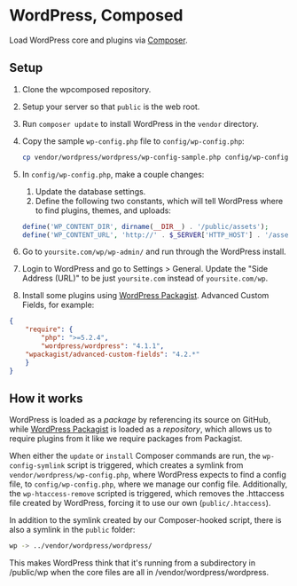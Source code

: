 # WordPress, Composed

Load WordPress core and plugins via [Composer](http://getcomposer.org/).



## Setup

1. Clone the wpcomposed repository.

1. Setup your server so that `public` is the web root.

1. Run `composer update` to install WordPress in the `vendor` directory.

1. Copy the sample `wp-config.php` file to `config/wp-config.php`:

	```bash
	cp vendor/wordpress/wordpress/wp-config-sample.php config/wp-config.php
	```

1. In `config/wp-config.php`, make a couple changes:
    1. Update the database settings.
    2. Define the following two constants, which will tell WordPress where to find plugins, themes, and uploads:

    ```php
    define('WP_CONTENT_DIR', dirname(__DIR__) . '/public/assets');
	define('WP_CONTENT_URL', 'http://' . $_SERVER['HTTP_HOST'] . '/assets');
	```

1. Go to `yoursite.com/wp/wp-admin/` and run through the WordPress install.

1. Login to WordPress and go to Settings > General. Update the "Side Address (URL)" to be just `yoursite.com` instead of `yoursite.com/wp`.

1. Install some plugins using [WordPress Packagist](http://wpackagist.org/). Advanced Custom Fields, for example:

```json
{
	"require": {
		"php": ">=5.2.4",
		"wordpress/wordpress": "4.1.1",
    "wpackagist/advanced-custom-fields": "4.2.*"
	}
}
```



## How it works

WordPress is loaded as a _package_ by referencing its source on GitHub, while [WordPress Packagist](http://wpackagist.org/) is loaded as a _repository_, which allows us to require plugins from it like we require packages from Packagist.

When either the `update` or `install` Composer commands are run, the `wp-config-symlink` script is triggered, which creates a symlink from `vendor/wordpress/wp-config.php`, where WordPress expects to find a config file, to `config/wp-config.php`, where we manage our config file. Additionally, the `wp-htaccess-remove` scripted is triggered, which removes the .httaccess file created by WordPress, forcing it to use our own (`public/.htaccess`).

In addition to the symlink created by our Composer-hooked script, there is also a symlink in the `public` folder:

```bash
wp -> ../vendor/wordpress/wordpress/
```

This makes WordPress think that it's running from a subdirectory in /public/wp when the core files are all in /vendor/wordpress/wordpress.
